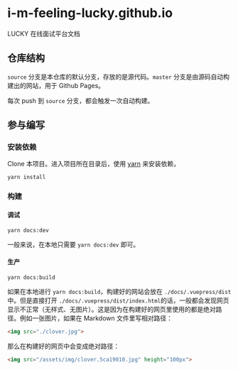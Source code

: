 # i-m-feeling-lucky.github.io

LUCKY 在线面试平台文档

## 仓库结构

`source` 分支是本仓库的默认分支，存放的是源代码。`master` 分支是由源码自动构建出的网站，用于 Github Pages。

每次 push 到 `source` 分支，都会触发一次自动构建。

## 参与编写

### 安装依赖

Clone 本项目。进入项目所在目录后，使用 [yarn](https://github.com/yarnpkg/yarn) 来安装依赖，

```shell
yarn install
```

### 构建

#### 调试

```shell
yarn docs:dev
```

一般来说，在本地只需要 `yarn docs:dev` 即可。

#### 生产

```shell
yarn docs:build
```

如果在本地进行 `yarn docs:build`，构建好的网站会放在 `./docs/.vuepress/dist` 中。但是直接打开 `./docs/.vuepress/dist/index.html`的话，一般都会发现网页显示不正常（无样式、无图片）。这是因为在构建好的网页里使用的都是绝对路径。例如一张图片，如果在 Markdown 文件里写相对路径：

```html
<img src="./clover.jpg">
```

那么在构建好的网页中会变成绝对路径：

```html
<img src="/assets/img/clover.5ca19010.jpg" height="100px">
```
